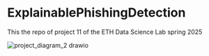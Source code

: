 # ExplainablePhishingDetection
This the repo of project 11 of the ETH Data Science Lab spring 2025

![project_diagram_2 drawio](https://github.com/user-attachments/assets/25db9805-d3d4-4a47-a6d1-960847bffe8b)

